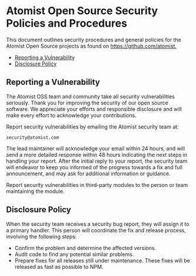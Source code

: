 # Atomist Open Source Security Policies and Procedures

This document outlines security procedures and general policies for the
Atomist Open Source projects as found on <https://github.com/atomist.>

- [Reporting a Vulnerability](#reporting-a-vulnerability)
- [Disclosure Policy](#disclosure-policy)

## Reporting a Vulnerability

The Atomist OSS team and community take all security vulnerabilities
seriously. Thank you for improving the security of our open source
software. We appreciate your efforts and responsible disclosure and will
make every effort to acknowledge your contributions.

Report security vulnerabilities by emailing the Atomist security team at:

    security@atomist.com

The lead maintainer will acknowledge your email within 24 hours, and will
send a more detailed response within 48 hours indicating the next steps in
handling your report. After the initial reply to your report, the security
team will endeavor to keep you informed of the progress towards a fix and
full announcement, and may ask for additional information or guidance.

Report security vulnerabilities in third-party modules to the person or
team maintaining the module.

## Disclosure Policy

When the security team receives a security bug report, they will assign it
to a primary handler. This person will coordinate the fix and release
process, involving the following steps:

- Confirm the problem and determine the affected versions.
- Audit code to find any potential similar problems.
- Prepare fixes for all releases still under maintenance. These fixes
    will be released as fast as possible to NPM.
